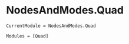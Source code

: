 # NodesAndModes.Quad

```@meta
CurrentModule = NodesAndModes.Quad
```

```@autodocs
Modules = [Quad]
```
